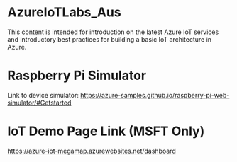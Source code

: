 # AzureIoTLabs_Aus
This content is intended for introduction on the latest Azure IoT services and introductory best practices for building a basic IoT architecture in Azure.

# Raspberry Pi Simulator
Link to device simulator: https://azure-samples.github.io/raspberry-pi-web-simulator/#Getstarted

# IoT Demo Page Link (MSFT Only)
https://azure-iot-megamap.azurewebsites.net/dashboard
